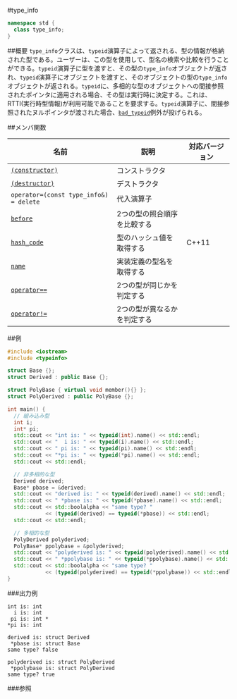 #type_info
```cpp
namespace std {
  class type_info;
}
```

##概要
`type_info`クラスは、`typeid`演算子によって返される、型の情報が格納された型である。ユーザーは、この型を使用して、型名の検索や比較を行うことができる。`typeid`演算子に型を渡すと、その型の`type_info`オブジェクトが返され、`typeid`演算子にオブジェクトを渡すと、そのオブジェクトの型の`type_info`オブジェクトが返される。`typeid`に、多相的な型のオブジェクトへの間接参照されたポインタに適用される場合、その型は実行時に決定する。これは、RTTI(実行時型情報)が利用可能であることを要求する。`typeid`演算子に、間接参照されたヌルポインタが渡された場合、[`bad_typeid`](/reference/typeinfo/bad_typeid.md)例外が投げられる。


##メンバ関数

| 名前 | 説明 | 対応バージョン |
|---------------------------------------------|-----------------------------|-------|
| [`(constructor)`](./type_info/op_constructor.md) | コンストラクタ              | |
| [`(destructor)`](./type_info/op_destructor.md) | デストラクタ                | |
| `operator=(const type_info&) = delete`      | 代入演算子                  | |
| [`before`](./type_info/before.md)           | 2つの型の照合順序を比較する | |
| [`hash_code`](./type_info/hash_code.md)     | 型のハッシュ値を取得する    | C++11 |
| [`name`](./type_info/name.md)               | 実装定義の型名を取得する    | |
| [`operator==`](./type_info/op_equal.md)     | 2つの型が同じかを判定する   | |
| [`operator!=`](./type_info/op_not_equal.md) | 2つの型が異なるかを判定する | |


##例
```cpp
#include <iostream>
#include <typeinfo>

struct Base {};
struct Derived : public Base {};

struct PolyBase { virtual void member(){} };
struct PolyDerived : public PolyBase {};

int main() {
  // 組み込み型
  int i;
  int* pi;
  std::cout << "int is: " << typeid(int).name() << std::endl;
  std::cout << "  i is: " << typeid(i).name() << std::endl;
  std::cout << " pi is: " << typeid(pi).name() << std::endl;
  std::cout << "*pi is: " << typeid(*pi).name() << std::endl;
  std::cout << std::endl;

  // 非多相的な型
  Derived derived;
  Base* pbase = &derived;
  std::cout << "derived is: " << typeid(derived).name() << std::endl;
  std::cout << " *pbase is: " << typeid(*pbase).name() << std::endl;
  std::cout << std::boolalpha << "same type? "
            << (typeid(derived) == typeid(*pbase)) << std::endl;
  std::cout << std::endl;

  // 多相的な型
  PolyDerived polyderived;
  PolyBase* ppolybase = &polyderived;
  std::cout << "polyderived is: " << typeid(polyderived).name() << std::endl;
  std::cout << " *ppolybase is: " << typeid(*ppolybase).name() << std::endl;
  std::cout << std::boolalpha << "same type? "
            << (typeid(polyderived) == typeid(*ppolybase)) << std::endl;
}
```

###出力例
```
int is: int
  i is: int
 pi is: int *
*pi is: int

derived is: struct Derived
 *pbase is: struct Base
same type? false

polyderived is: struct PolyDerived
 *ppolybase is: struct PolyDerived
same type? true
```

###参照

